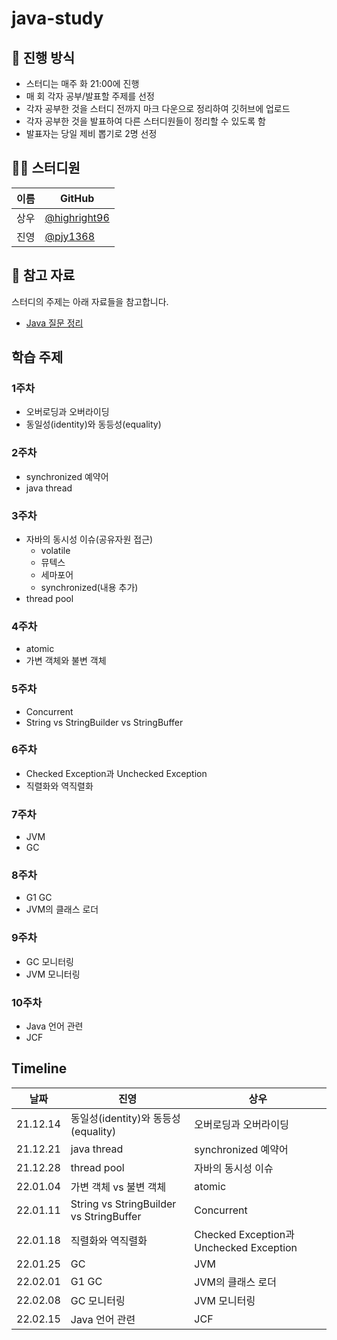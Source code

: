 # java-study
## 🌳 진행 방식  
- 스터디는 매주 화 21:00에 진행  
- 매 회 각자 공부/발표할 주제를 선정
- 각자 공부한 것을 스터디 전까지 마크 다운으로 정리하여 깃허브에 업로드  
- 각자 공부한 것을 발표하여 다른 스터디원들이 정리할 수 있도록 함  
- 발표자는 당일 제비 뽑기로 2명 선정

## 👨‍💻  스터디원
| 이름   | GitHub                                         |
| ---- | ---------------------------------------------- |
| 상우 | [@highright96](https://github.com/highright96)|
| 진영 | [@pjy1368](https://github.com/pjy1368) |

## 📌 참고 자료
스터디의 주제는 아래 자료들을 참고합니다.
- [Java 질문 정리](https://www.notion.so/Java-8dc11f955a3c4fd985586df28bb1d118)

## 학습 주제

### 1주차
* 오버로딩과 오버라이딩
* 동일성(identity)와 동등성(equality)

### 2주차
* synchronized 예약어
* java thread

### 3주차
* 자바의 동시성 이슈(공유자원 접근)
  * volatile
  * 뮤텍스
  * 세마포어
  * synchronized(내용 추가)
* thread pool

### 4주차
* atomic
* 가변 객체와 불변 객체

### 5주차
* Concurrent
* String vs StringBuilder vs StringBuffer

### 6주차
* Checked Exception과 Unchecked Exception
* 직렬화와 역직렬화

### 7주차
* JVM
* GC

### 8주차
* G1 GC
* JVM의 클래스 로더

### 9주차
* GC 모니터링
* JVM 모니터링

### 10주차
* Java 언어 관련
* JCF

## Timeline
| 날짜 | 진영 | 상우 |
|--|--|--|
| 21.12.14 | 동일성(identity)와 동등성(equality) | 오버로딩과 오버라이딩 |
| 21.12.21 | java thread | synchronized 예약어 |
| 21.12.28 | thread pool | 자바의 동시성 이슈 |
| 22.01.04 | 가변 객체 vs 불변 객체 | atomic |
| 22.01.11 | String vs StringBuilder vs StringBuffer | Concurrent |
| 22.01.18 | 직렬화와 역직렬화 | Checked Exception과 Unchecked Exception |
| 22.01.25 | GC | JVM |
| 22.02.01 | G1 GC | JVM의 클래스 로더 |
| 22.02.08 | GC 모니터링 | JVM 모니터링 |
| 22.02.15 | Java 언어 관련 | JCF |
